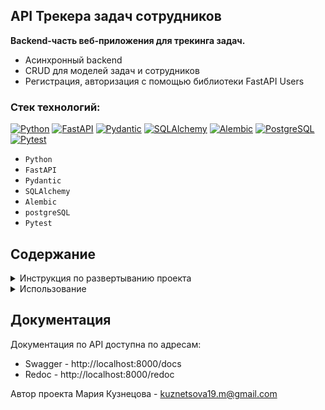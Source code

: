 ## API Трекера задач сотрудников
**Backend-часть веб-приложения для трекинга задач.**
- Асинхронный backend
- CRUD для моделей задач и сотрудников
- Регистрация, авторизация с помощью библиотеки FastAPI Users
### Стек технологий:
[![Python](https://img.shields.io/badge/Python-3.12-blue?logo=python)](https://www.python.org/)
[![FastAPI](https://img.shields.io/badge/FastAPI-0.110.2-blue?logo=FastAPI)](https://fastapi.tiangolo.com/)
[![Pydantic](https://img.shields.io/badge/Pydantic-2.7.4-blue?logo=Pydantic)](https://docs.pydantic.dev/latest/)
[![SQLAlchemy](https://img.shields.io/badge/SQLAlchemy-2.0.29-blue?logo=SQLAlchemy)](https://www.sqlalchemy.org/)
[![Alembic](https://img.shields.io/badge/Alembic-1.13.1-blue)](https://alembic.sqlalchemy.org/en/latest/)
[![PostgreSQL](https://img.shields.io/badge/PostgreSQL-464646?logo=PostgreSQL)](https://www.postgresql.org/)
[![Pytest](https://img.shields.io/badge/Pytest-8.2.2-blue?logo=Pytest)](https://docs.pytest.org/en/8.2.x/)

- `Python`
- `FastAPI`
- `Pydantic`
- `SQLAlchemy`
- `Alembic`
- `postgreSQL`
- `Pytest`

## Содержание

<details>
<summary>Инструкция по развертыванию проекта</summary>

#### 1. Клонируйте проект:
```
git clone https://github.com/MSk1901/task_tracker.git
```
#### 2. Перейдите в корневую директорию проекта 
#### 3. Настройте переменные окружения: 

   1. Создайте файл `.env` в корневой директории 
   2. Скопируйте в него содержимое файла `.env.example` и подставьте свои значения
   

#### 4. Cоздайте виртуальное окружение и установите зависимости:
```
poetry shell
```
```
poetry install
```
#### 4. Примените миграции:
```
alembic upgrade head
```
</details>

<details>
<summary>Использование</summary>

#### 1. Запустите сервер разработки:
```
uvicorn src.main:app
```
Сервер будет запущен на http://localhost:8000
#### 2. Перейдите в документацию:
В Swagger можно будет посмотреть доступные эндпоинты, и взаимодействовать с API
</details>

## Документация
Документация по API доступна по адресам:
- Swagger - http://localhost:8000/docs
- Redoc - http://localhost:8000/redoc



Автор проекта Мария Кузнецова - [kuznetsova19.m@gmail.com](mailto:kuznetsova19.m@gmail.com)
